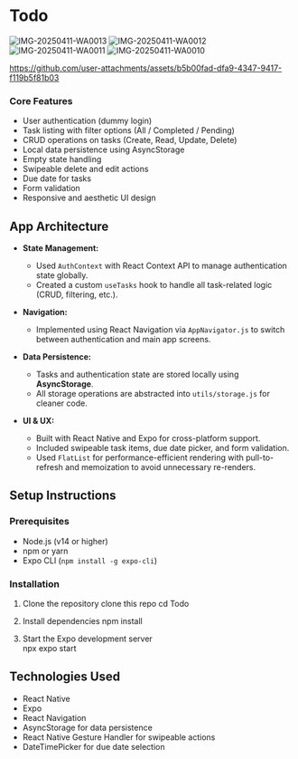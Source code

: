 # Todo

![IMG-20250411-WA0013](https://github.com/user-attachments/assets/51b1708f-bcff-46c8-9f62-a857b07156b7)
![IMG-20250411-WA0012](https://github.com/user-attachments/assets/e868dc4a-7227-4f46-9862-58cdeb5dbe4d)
![IMG-20250411-WA0011](https://github.com/user-attachments/assets/f5add178-db5a-4096-a963-40497648b322)
![IMG-20250411-WA0010](https://github.com/user-attachments/assets/31c5710e-3ff2-4ca3-b7f8-93fe6d676c30)

https://github.com/user-attachments/assets/b5b00fad-dfa9-4347-9417-f119b5f81b03

### Core Features
- User authentication (dummy login)
- Task listing with filter options (All / Completed / Pending)
- CRUD operations on tasks (Create, Read, Update, Delete)
- Local data persistence using AsyncStorage
- Empty state handling
- Swipeable delete and edit actions
- Due date for tasks
- Form validation
- Responsive and aesthetic UI design

## App Architecture

- **State Management:**
  - Used `AuthContext` with React Context API to manage authentication state globally.
  - Created a custom `useTasks` hook to handle all task-related logic (CRUD, filtering, etc.).

- **Navigation:**
  - Implemented using React Navigation via `AppNavigator.js` to switch between authentication and main app screens.

- **Data Persistence:**
  - Tasks and authentication state are stored locally using **AsyncStorage**.
  - All storage operations are abstracted into `utils/storage.js` for cleaner code.

- **UI & UX:**
  - Built with React Native and Expo for cross-platform support.
  - Included swipeable task items, due date picker, and form validation.
  - Used `FlatList` for performance-efficient rendering with pull-to-refresh and memoization to avoid unnecessary re-renders.


## Setup Instructions

### Prerequisites
- Node.js (v14 or higher)
- npm or yarn
- Expo CLI (`npm install -g expo-cli`)

### Installation
1. Clone the repository
   clone this repo
   cd Todo

2. Install dependencies
   npm install

3. Start the Expo development server  
   npx expo start


## Technologies Used
- React Native
- Expo
- React Navigation
- AsyncStorage for data persistence
- React Native Gesture Handler for swipeable actions
- DateTimePicker for due date selection

